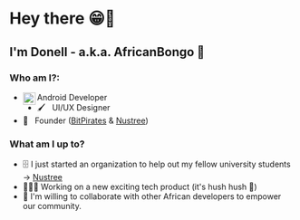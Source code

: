 # Hey there 😁👋 
## I'm **Donell** - a.k.a. **AfricanBongo** 🦍

### Who am I?:

- <img align="left" width="22px" src="https://cdn.jsdelivr.net/npm/simple-icons@3/icons/android.svg"/> Android Developer
- 🖌️ &nbsp; UI/UX Designer
- ‎‍💼 &nbsp; Founder ([BitPirates] & [Nustree])

### What am I up to?

- 🗄️ I just started an organization to help out my fellow university students -> [Nustree]
- 👨🏾‍💻 Working on a new exciting tech product (it's hush hush 🤫)
- 👯 I'm willing to collaborate with other African developers to empower our community.


<!-- Variables definition -->
[BitPirates]: https://github.com/BitPirates
[Nustree]: https://github.com/Nustree
